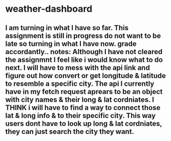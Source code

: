 # weather-dashboard

## I am turning in what I have so far. This assignment is still in progress do not want to be late so turning in what I have now. grade accordantly.. notes: Although I have not cleared the assignmnt I feel like i would know what to do next. I will have to mess with the api link and figure out how convert or get longitude & latitude to resemble a specific city. The api I currently have in my fetch request aprears to be an object with city names & their long & lat cordniates. I THINK i will have to find a way to connect those lat & long info & to their specific city. This way users dont have to look up long & lat cordniates, they can just search the city they want.